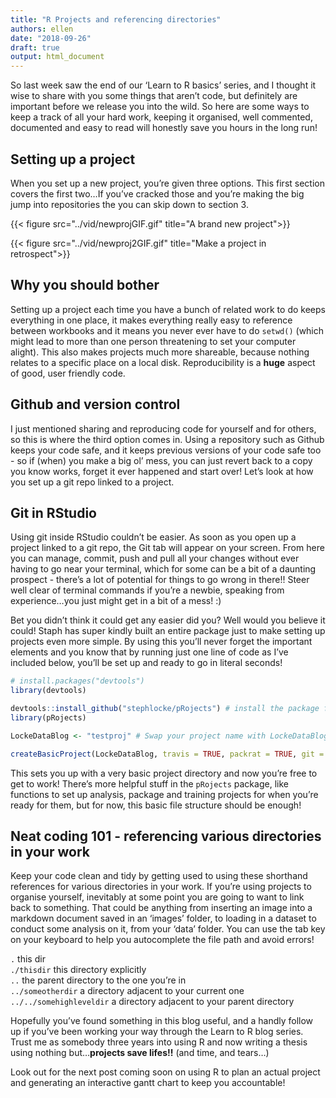 ```yaml
---
title: "R Projects and referencing directories"
authors: ellen
date: "2018-09-26"
draft: true
output: html_document
---
```


So last week saw the end of our ‘Learn to R basics’ series, and I
thought it wise to share with you some things that aren’t code, but
definitely are important before we release you into the wild. So here
are some ways to keep a track of all your hard work, keeping it
organised, well commented, documented and easy to read will honestly
save you hours in the long run!

## Setting up a project

When you set up a new project, you’re given three options. This first
section covers the first two…If you’ve cracked those and you’re making
the big jump into repositories the you can skip down to section 3.

{{< figure src="../vid/newprojGIF.gif" title="A brand new project">}}

{{< figure src="../vid/newproj2GIF.gif" title="Make a project in retrospect">}}

## Why you should bother

Setting up a project each time you have a bunch of related work to do
keeps everything in one place, it makes everything really easy to
reference between workbooks and it means you never ever have to do
`setwd()` (which might lead to more than one person threatening to set
your computer alight). This also makes projects much more shareable,
because nothing relates to a specific place on a local disk.
Reproducibility is a **huge** aspect of good, user friendly code.

## Github and version control

I just mentioned sharing and reproducing code for yourself and for
others, so this is where the third option comes in. Using a repository
such as Github keeps your code safe, and it keeps previous versions of
your code safe too - so if (when) you make a big ol’ mess, you can just
revert back to a copy you know works, forget it ever happened and start
over! Let’s look at how you set up a git repo linked to a project.

## Git in RStudio

Using git inside RStudio couldn’t be easier. As soon as you open up a
project linked to a git repo, the Git tab will appear on your screen.
From here you can manage, commit, push and pull all your changes without
ever having to go near your terminal, which for some can be a bit of a
daunting prospect - there’s a lot of potential for things to go wrong in
there!! Steer well clear of terminal commands if you’re a newbie,
speaking from experience…you just might get in a bit of a mess! :)

Bet you didn’t think it could get any easier did you? Well would you
believe it could! Staph has super kindly built an entire package just to
make setting up projects even more simple. By using this you’ll never
forget the important elements and you know that by running just one line
of code as I’ve included below, you’ll be set up and ready to go in
literal seconds!

``` r
# install.packages("devtools")
library(devtools)

devtools::install_github("stephlocke/pRojects") # install the package from github
library(pRojects)
```

``` r
LockeDataBlog <- "testproj" # Swap your project name with LockeDataBlog

createBasicProject(LockeDataBlog, travis = TRUE, packrat = TRUE, git = TRUE, readme = TRUE) # And again here
```

This sets you up with a very basic project directory and now you’re free
to get to work! There’s more helpful stuff in the `pRojects` package,
like functions to set up analysis, package and training projects for
when you’re ready for them, but for now, this basic file structure
should be enough!

## Neat coding 101 - referencing various directories in your work

Keep your code clean and tidy by getting used to using these shorthand
references for various directories in your work. If you’re using
projects to organise yourself, inevitably at some point you are going to
want to link back to something. That could be anything from inserting an
image into a markdown document saved in an ‘images’ folder, to loading
in a dataset to conduct some analysis on it, from your ‘data’ folder.
You can use the tab key on your keyboard to help you autocomplete the
file path and avoid errors!

`.` this dir  
`./thisdir` this directory explicitly  
`..` the parent directory to the one you’re in  
`../someotherdir` a directory adjacent to your current one  
`../../somehighleveldir` a directory adjacent to your parent directory

Hopefully you’ve found something in this blog useful, and a handly
follow up if you’ve been working your way through the Learn to R blog
series. Trust me as somebody three years into using R and now writing a
thesis using nothing but…**projects save lifes!!** (and time, and
tears…)

Look out for the next post coming soon on using R to plan an actual
project and generating an interactive gantt chart to keep you
accountable!
